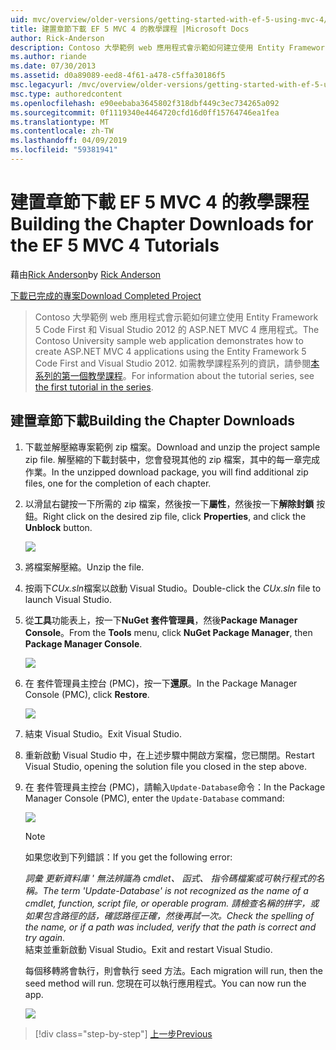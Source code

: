 ```yaml
---
uid: mvc/overview/older-versions/getting-started-with-ef-5-using-mvc-4/building-the-ef5-mvc4-chapter-downloads
title: 建置章節下載 EF 5 MVC 4 的教學課程 |Microsoft Docs
author: Rick-Anderson
description: Contoso 大學範例 web 應用程式會示範如何建立使用 Entity Framework 5 Code First 和 Visual Studio 的 ASP.NET MVC 4 應用程式...
ms.author: riande
ms.date: 07/30/2013
ms.assetid: d0a89089-eed8-4f61-a478-c5ffa30186f5
msc.legacyurl: /mvc/overview/older-versions/getting-started-with-ef-5-using-mvc-4/building-the-ef5-mvc4-chapter-downloads
msc.type: authoredcontent
ms.openlocfilehash: e90eebaba3645802f318dbf449c3ec734265a092
ms.sourcegitcommit: 0f1119340e4464720cfd16d0ff15764746ea1fea
ms.translationtype: MT
ms.contentlocale: zh-TW
ms.lasthandoff: 04/09/2019
ms.locfileid: "59381941"
---
```

# <a name="building-the-chapter-downloads-for-the-ef-5-mvc-4-tutorials"></a><span data-ttu-id="11467-103">建置章節下載 EF 5 MVC 4 的教學課程</span><span class="sxs-lookup"><span data-stu-id="11467-103">Building the Chapter Downloads for the EF 5 MVC 4 Tutorials</span></span>

<span data-ttu-id="11467-104">藉由[Rick Anderson]((https://twitter.com/RickAndMSFT))</span><span class="sxs-lookup"><span data-stu-id="11467-104">by [Rick Anderson]((https://twitter.com/RickAndMSFT))</span></span>

[<span data-ttu-id="11467-105">下載已完成的專案</span><span class="sxs-lookup"><span data-stu-id="11467-105">Download Completed Project</span></span>](http://code.msdn.microsoft.com/Getting-Started-with-dd0e2ed8)

> <span data-ttu-id="11467-106">Contoso 大學範例 web 應用程式會示範如何建立使用 Entity Framework 5 Code First 和 Visual Studio 2012 的 ASP.NET MVC 4 應用程式。</span><span class="sxs-lookup"><span data-stu-id="11467-106">The Contoso University sample web application demonstrates how to create ASP.NET MVC 4 applications using the Entity Framework 5 Code First and Visual Studio 2012.</span></span> <span data-ttu-id="11467-107">如需教學課程系列的資訊，請參閱[本系列的第一個教學課程](creating-an-entity-framework-data-model-for-an-asp-net-mvc-application.md)。</span><span class="sxs-lookup"><span data-stu-id="11467-107">For information about the tutorial series, see [the first tutorial in the series](creating-an-entity-framework-data-model-for-an-asp-net-mvc-application.md).</span></span>


## <a name="building-the-chapter-downloads"></a><span data-ttu-id="11467-108">建置章節下載</span><span class="sxs-lookup"><span data-stu-id="11467-108">Building the Chapter Downloads</span></span>

1. <span data-ttu-id="11467-109">下載並解壓縮專案範例 zip 檔案。</span><span class="sxs-lookup"><span data-stu-id="11467-109">Download and unzip the  project sample zip file.</span></span> <span data-ttu-id="11467-110">解壓縮的下載封裝中，您會發現其他的 zip 檔案，其中的每一章完成作業。</span><span class="sxs-lookup"><span data-stu-id="11467-110">In the unzipped download package, you will find additional zip files, one for the completion of each chapter.</span></span>
2. <span data-ttu-id="11467-111">以滑鼠右鍵按一下所需的 zip 檔案，然後按一下**屬性**，然後按一下**解除封鎖** 按鈕。</span><span class="sxs-lookup"><span data-stu-id="11467-111">Right click on the desired zip file, click **Properties**, and click the **Unblock** button.</span></span>  
  
    ![](building-the-ef5-mvc4-chapter-downloads/_static/image1.png)
3. <span data-ttu-id="11467-112">將檔案解壓縮。</span><span class="sxs-lookup"><span data-stu-id="11467-112">Unzip the file.</span></span>
4. <span data-ttu-id="11467-113">按兩下*CUx.sln*檔案以啟動 Visual Studio。</span><span class="sxs-lookup"><span data-stu-id="11467-113">Double-click the *CUx.sln* file to launch Visual Studio.</span></span>
5. <span data-ttu-id="11467-114">從**工具**功能表上，按一下**NuGet 套件管理員**，然後**Package Manager Console**。</span><span class="sxs-lookup"><span data-stu-id="11467-114">From the **Tools** menu, click **NuGet Package Manager**, then **Package Manager Console**.</span></span>  
  
    ![](building-the-ef5-mvc4-chapter-downloads/_static/image2.png)
6. <span data-ttu-id="11467-115">在 套件管理員主控台 (PMC)，按一下**還原**。</span><span class="sxs-lookup"><span data-stu-id="11467-115">In the Package Manager Console (PMC), click **Restore**.</span></span>  
  
    ![](building-the-ef5-mvc4-chapter-downloads/_static/image3.png)
7. <span data-ttu-id="11467-116">結束 Visual Studio。</span><span class="sxs-lookup"><span data-stu-id="11467-116">Exit Visual Studio.</span></span>
8. <span data-ttu-id="11467-117">重新啟動 Visual Studio 中，在上述步驟中開啟方案檔，您已關閉。</span><span class="sxs-lookup"><span data-stu-id="11467-117">Restart Visual Studio, opening the solution file you closed in the step above.</span></span>
9. <span data-ttu-id="11467-118">在 套件管理員主控台 (PMC)，請輸入`Update-Database`命令：</span><span class="sxs-lookup"><span data-stu-id="11467-118">In the Package Manager Console (PMC), enter the `Update-Database` command:</span></span>  
  
    ![](building-the-ef5-mvc4-chapter-downloads/_static/image4.png)  

    > [!NOTE]
    > <span data-ttu-id="11467-119">如果您收到下列錯誤：</span><span class="sxs-lookup"><span data-stu-id="11467-119">If you get the following error:</span></span>  
    >   
    >  *<span data-ttu-id="11467-120">詞彙 更新資料庫 ' 無法辨識為 cmdlet、 函式、 指令碼檔案或可執行程式的名稱。</span><span class="sxs-lookup"><span data-stu-id="11467-120">The term 'Update-Database' is not recognized as the name of a cmdlet, function, script file, or operable program.</span></span> <span data-ttu-id="11467-121">請檢查名稱的拼字，或如果包含路徑的話，確認路徑正確，然後再試一次。</span><span class="sxs-lookup"><span data-stu-id="11467-121">Check the spelling of the name, or if a path was included, verify that the path is correct and try again.</span></span>*  
    > <span data-ttu-id="11467-122">結束並重新啟動 Visual Studio。</span><span class="sxs-lookup"><span data-stu-id="11467-122">Exit and restart Visual Studio.</span></span>

    <span data-ttu-id="11467-123">每個移轉將會執行，則會執行 seed 方法。</span><span class="sxs-lookup"><span data-stu-id="11467-123">Each migration will run, then the seed method will run.</span></span> <span data-ttu-id="11467-124">您現在可以執行應用程式。</span><span class="sxs-lookup"><span data-stu-id="11467-124">You can now run the app.</span></span>

    ![](building-the-ef5-mvc4-chapter-downloads/_static/image5.png)

> [!div class="step-by-step"]
> [<span data-ttu-id="11467-125">上一步</span><span class="sxs-lookup"><span data-stu-id="11467-125">Previous</span></span>](advanced-entity-framework-scenarios-for-an-mvc-web-application.md)
